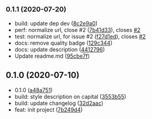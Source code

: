## <small>0.1.1 (2020-07-20)</small>

* build: update dep dev ([8c2e9a0](https://github.com/Scrum/remark-lint-double-link/commit/8c2e9a0))
* perf: normalize url, close #2 ([7b41d33](https://github.com/Scrum/remark-lint-double-link/commit/7b41d33)), closes [#2](https://github.com/Scrum/remark-lint-double-link/issues/2)
* test: normalize url, for issue #2 ([f27d1ed](https://github.com/Scrum/remark-lint-double-link/commit/f27d1ed)), closes [#2](https://github.com/Scrum/remark-lint-double-link/issues/2)
* docs: remove quality badge ([129c344](https://github.com/Scrum/remark-lint-double-link/commit/129c344))
* docs: update description ([4412796](https://github.com/Scrum/remark-lint-double-link/commit/4412796))
* Update readme.md ([95cbe7f](https://github.com/Scrum/remark-lint-double-link/commit/95cbe7f))



## 0.1.0 (2020-07-10)

* 0.1.0 ([a48a751](https://github.com/Scrum/remark-lint-double-link/commit/a48a751))
* build: style description on capital ([3553b55](https://github.com/Scrum/remark-lint-double-link/commit/3553b55))
* build: update changelog ([32d2aac](https://github.com/Scrum/remark-lint-double-link/commit/32d2aac))
* feat: init project ([7b249d4](https://github.com/Scrum/remark-lint-double-link/commit/7b249d4))



